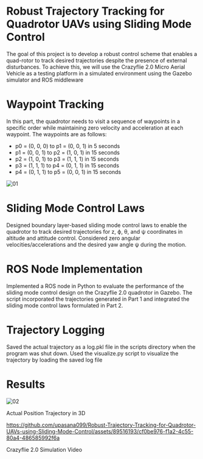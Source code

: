 # Robust Trajectory Tracking for Quadrotor UAVs using Sliding Mode Control

The goal of this project is to develop a robust control scheme that enables a
quad-rotor to track desired trajectories despite the presence of external disturbances. To achieve this, we will use the Crazyflie 2.0 Micro Aerial Vehicle as
a testing platform in a simulated environment using the Gazebo simulator and
ROS middleware


# Waypoint Tracking

In this part, the quadrotor needs to visit a sequence of waypoints in a specific order while maintaining zero velocity and acceleration at each waypoint. The waypoints are as follows:

* p0 = (0, 0, 0) to p1 = (0, 0, 1) in 5 seconds
* p1 = (0, 0, 1) to p2 = (1, 0, 1) in 15 seconds
* p2 = (1, 0, 1) to p3 = (1, 1, 1) in 15 seconds
* p3 = (1, 1, 1) to p4 = (0, 1, 1) in 15 seconds
* p4 = (0, 1, 1) to p5 = (0, 0, 1) in 15 seconds

![01](https://github.com/upasana099/Robust-Trajectory-Tracking-for-Quadrotor-UAVs-using-Sliding-Mode-Control/assets/89516193/4866158e-6279-4c2a-8c4e-94393053b0a8)


# Sliding Mode Control Laws

Designed boundary layer-based sliding mode control laws to enable the quadrotor to track desired trajectories for z, ϕ, θ, and ψ coordinates in altitude and attitude control. Considered zero angular velocities/accelerations and the desired yaw angle ψ during the motion.

#  ROS Node Implementation

Implemented a ROS node in Python to evaluate the performance of the sliding mode control design on the Crazyflie 2.0 quadrotor in Gazebo. The script incorporated the trajectories generated in Part 1 and integrated the sliding mode control laws formulated in Part 2.

#  Trajectory Logging

Saved the actual trajectory as a log.pkl file in the scripts directory when the program was shut down. Used the visualize.py script to visualize the trajectory by loading the saved log file         

# Results

![02](https://github.com/upasana099/Robust-Trajectory-Tracking-for-Quadrotor-UAVs-using-Sliding-Mode-Control/assets/89516193/395510c3-d4d7-486f-bf31-0c90524e6d88)


Actual Position Trajectory in 3D


https://github.com/upasana099/Robust-Trajectory-Tracking-for-Quadrotor-UAVs-using-Sliding-Mode-Control/assets/89516193/cf0be976-f1a2-4c55-80a4-486585992f6a


Crazyflie 2.0 Simulation Video 



